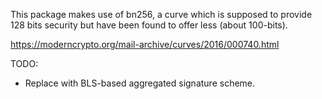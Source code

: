 This package makes use of bn256, a curve which is supposed to provide 128 bits security
but have been found to offer less (about 100-bits).

https://moderncrypto.org/mail-archive/curves/2016/000740.html 

TODO:
* Replace with BLS-based aggregated signature scheme.